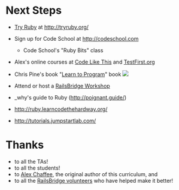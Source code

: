 # Next Steps

- [Try Ruby](http://tryruby.org/) at <http://tryruby.org/>
- Sign up for Code School at <http://codeschool.com>
  - Code School's "Ruby Bits" class
- Alex's online courses at [Code Like This](http://codelikethis.com) and [TestFirst.org](http://testfirst.org)
- Chris Pine's book "[Learn to Program](http://www.amazon.com/gp/product/1934356360/ref=as_li_ss_il?ie=UTF8&camp=1789&creative=390957&creativeASIN=1934356360&linkCode=as2&tag=alexchaffeeco-20)" book <a href="http://www.amazon.com/gp/product/1934356360/ref=as_li_ss_il?ie=UTF8&camp=1789&creative=390957&creativeASIN=1934356360&linkCode=as2&tag=alexchaffeeco-20"><img border="0" src="http://ws-na.amazon-adsystem.com/widgets/q?_encoding=UTF8&ASIN=1934356360&Format=_SL110_&ID=AsinImage&MarketPlace=US&ServiceVersion=20070822&WS=1&tag=alexchaffeeco-20" ></a><img src="http://ir-na.amazon-adsystem.com/e/ir?t=alexchaffeeco-20&l=as2&o=1&a=1934356360" width="1" height="1" border="0" alt="" style="border:none !important; margin:0px !important;" />
- Attend or host a [RailsBridge Workshop](http://railsbridge.org)

- \_why's guide to Ruby (http://poignant.guide/)

- <http://ruby.learncodethehardway.org/>
- <http://tutorials.jumpstartlab.com/>

# Thanks

- to all the TAs!
- to all the students!
- to [Alex Chaffee](http://alexchaffee.com/), the original author of this curriculum, and
- to all the [RailsBridge volunteers](https://github.com/railsbridge/docs/commits/master/sites/en/learn-to-code) who have helped make it better!

